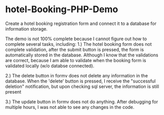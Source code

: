 # hotel-Booking-PHP-Demo
Create a hotel booking registration form and connect it to a database for information storage. 

The demo is not 100% complete because I cannot figure out how to complete several tasks, including:
  1.) The hotel booking form does not complete validation, after the submit button is pressed, the form is automatically stored in the database. Although I   know that the validations are correct, because I am able to validate when the booking form is validated locally (w/o databse connected).
  
  2.) The delete button in formv does not delete any information in the database. When the 'delete' button is pressed, I receive the "successful deletion"   notification, but upon checking sql server, the information is still present 
  
  3.) The update button in formv does not do anything. After debugging for multiple hours, I was not able to see any changes in the code.
